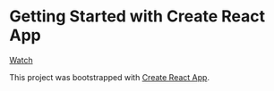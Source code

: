 # Getting Started with Create React App

[Watch](https://portfolio-alexvovan.vercel.app)

This project was bootstrapped with [Create React App](https://github.com/facebook/create-react-app).
